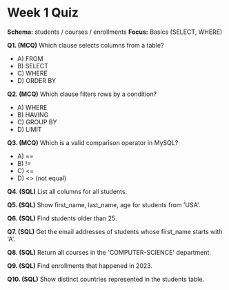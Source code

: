 # Week 1 Quiz
**Schema:** students / courses / enrollments
**Focus:** Basics (SELECT, WHERE)

**Q1. (MCQ)** Which clause selects columns from a table?
- A) FROM
- B) SELECT
- C) WHERE
- D) ORDER BY

**Q2. (MCQ)** Which clause filters rows by a condition?
- A) WHERE
- B) HAVING
- C) GROUP BY
- D) LIMIT

**Q3. (MCQ)** Which is a valid comparison operator in MySQL?
- A) ==
- B) !=
- C) <=
- D) <> (not equal)

**Q4. (SQL)** List all columns for all students.

**Q5. (SQL)** Show first_name, last_name, age for students from 'USA'.

**Q6. (SQL)** Find students older than 25.

**Q7. (SQL)** Get the email addresses of students whose first_name starts with 'A'.

**Q8. (SQL)** Return all courses in the 'COMPUTER-SCIENCE' department.

**Q9. (SQL)** Find enrollments that happened in 2023.

**Q10. (SQL)** Show distinct countries represented in the students table.
